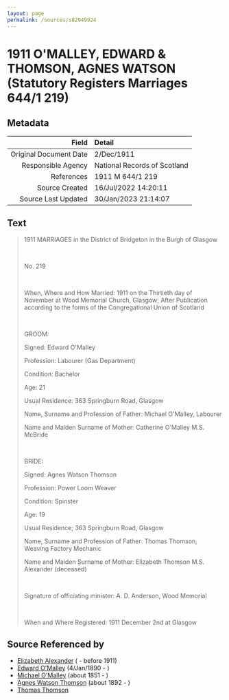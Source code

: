 ```yaml
---
layout: page
permalink: /sources/s82949924
---
```


# 1911 O'MALLEY, EDWARD & THOMSON, AGNES WATSON (Statutory Registers Marriages 644/1 219)

## Metadata
Field | Detail
---:|:---
Original Document Date | 2/Dec/1911
Responsible Agency | National Records of Scotland
References | 1911 M 644/1 219
Source Created | 16/Jul/2022 14:20:11
Source Last Updated | 30/Jan/2023 21:14:07

## Text

> 1911 MARRIAGES in the District of Bridgeton in the Burgh of Glasgow
>
> <br/>
>
> No. 219
>
> <br/>
>
> When, Where and How Married: 1911 on the Thirtieth day of November at Wood Memorial Church, Glasgow; After Publication according to the forms of the Congregational Union of Scotland
>
> <br/>
>
> GROOM:
>
> Signed: Edward O'Malley
>
> Profession: Labourer (Gas Department)
>
> Condition: Bachelor
>
> Age: 21
>
> Usual Residence: 363 Springburn Road, Glasgow
>
> Name, Surname and Profession of Father: Michael O'Malley, Labourer
>
> Name and Maiden Surname of Mother: Catherine O'Malley M.S. McBride
>
> <br/>
>
> BRIDE:
>
> Signed: Agnes Watson Thomson
>
> Profession: Power Loom Weaver
>
> Condition: Spinster
>
> Age: 19
>
> Usual Residence; 363 Springburn Road, Glasgow
>
> Name, Surname and Profession of Father: Thomas Thomson, Weaving Factory Mechanic
>
> Name and Maiden Surname of Mother: Elizabeth Thomson M.S. Alexander (deceased)
>
> <br/>
>
> Signature of officiating minister: A. D. Anderson, Wood Memorial
>
> <br/>
>
> When and Where Registered: 1911 December 2nd at Glasgow
>

## Source Referenced by

* [Elizabeth Alexander](../people/@86375908@-elizabeth-alexander-b-d1911.md) ( - before 1911)
* [Edward O'Malley](../people/@76741424@-edward-o'malley-b1890-1-4-d.md) (4/Jan/1890 - )
* [Michael O'Malley](../people/@34933754@-michael-o'malley-b1851-d.md) (about 1851 - )
* [Agnes Watson Thomson](../people/@96590245@-agnes-watson-thomson-b1892-d.md) (about 1892 - )
* [Thomas Thomson](../people/@28828844@-thomas-thomson-b-d.md)
